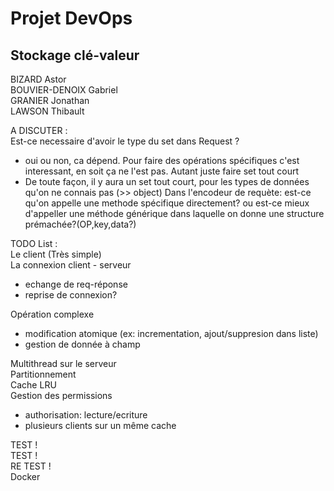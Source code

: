 Projet DevOps
=============

## Stockage clé-valeur ##

BIZARD Astor  
BOUVIER-DENOIX Gabriel  
GRANIER Jonathan  
LAWSON Thibault  

A DISCUTER :  
Est-ce necessaire d'avoir le type du set dans Request ?  
- oui ou non, ca dépend. Pour faire des opérations spécifiques c'est interessant, en soit ça ne l'est pas.
Autant juste faire set tout court
- De toute façon, il y aura un set tout court, pour les types de données qu'on ne connais pas (>> object)
Dans l'encodeur de requète: 
est-ce qu'on appelle une methode spécifique directement?
ou est-ce mieux d'appeller une méthode générique dans laquelle on donne une structure prémachée?(OP,key,data?)


TODO List :  
Le client (Très simple)  
La connexion client - serveur 
   - echange de req-réponse  
   - reprise de connexion? 
   
Opération complexe 
   - modification atomique (ex: incrementation, ajout/suppresion dans liste)  
   - gestion de donnée à champ  
   
Multithread sur le serveur  
Partitionnement  
Cache LRU  
Gestion des permissions  
   - authorisation: lecture/ecriture  
   - plusieurs clients sur un même cache  
   
TEST !  
TEST !  
RE TEST !  
Docker  


